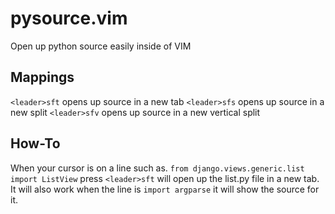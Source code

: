 pysource.vim
============

Open up python source easily inside of VIM

Mappings
-----------------------
``<leader>sft`` opens up source in a new tab
``<leader>sfs`` opens up source in a new split
``<leader>sfv`` opens up source in a new vertical split


How-To
------------------------

When your cursor is on a line such as.
``from django.views.generic.list import ListView``
press ``<leader>sft`` will open up the list.py file in a new tab. It will
also work when the line is ``import argparse`` it will show the source for it.


